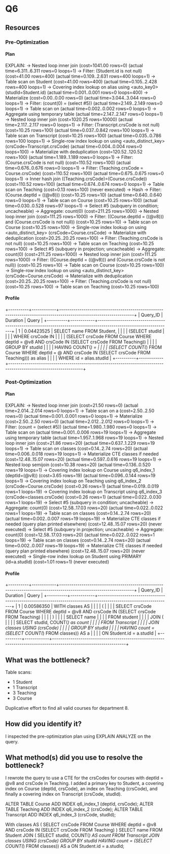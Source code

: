 # Q6
## Resources
### Pre-Optimization
#### Plan
EXPLAIN: -> Nested loop inner join  (cost=1041.00 rows=0) (actual time=6.311..6.311 rows=0 loops=1)
    -> Filter: (Student.id is not null)  (cost=41.00 rows=400) (actual time=0.109..2.631 rows=400 loops=1)
        -> Table scan on Student  (cost=41.00 rows=400) (actual time=0.105..2.428 rows=400 loops=1)
    -> Covering index lookup on alias using <auto_key0> (studId=Student.id)  (actual time=0.001..0.001 rows=0 loops=400)
        -> Materialize  (cost=0.00..0.00 rows=0) (actual time=3.044..3.044 rows=0 loops=1)
            -> Filter: (count(0) = (select #5))  (actual time=2.149..2.149 rows=0 loops=1)
                -> Table scan on <temporary>  (actual time=0.002..0.002 rows=0 loops=1)
                    -> Aggregate using temporary table  (actual time=2.147..2.147 rows=0 loops=1)
                        -> Nested loop inner join  (cost=1020.25 rows=10000) (actual time=2.117..2.117 rows=0 loops=1)
                            -> Filter: (Transcript.crsCode is not null)  (cost=10.25 rows=100) (actual time=0.037..0.842 rows=100 loops=1)
                                -> Table scan on Transcript  (cost=10.25 rows=100) (actual time=0.035..0.786 rows=100 loops=1)
                            -> Single-row index lookup on <subquery3> using <auto_distinct_key> (crsCode=Transcript.crsCode)  (actual time=0.004..0.004 rows=0 loops=100)
                                -> Materialize with deduplication  (cost=120.52..120.52 rows=100) (actual time=1.189..1.189 rows=0 loops=1)
                                    -> Filter: (Course.crsCode is not null)  (cost=110.52 rows=100) (actual time=0.676..0.676 rows=0 loops=1)
                                        -> Filter: (Teaching.crsCode = Course.crsCode)  (cost=110.52 rows=100) (actual time=0.675..0.675 rows=0 loops=1)
                                            -> Inner hash join (<hash>(Teaching.crsCode)=<hash>(Course.crsCode))  (cost=110.52 rows=100) (actual time=0.674..0.674 rows=0 loops=1)
                                                -> Table scan on Teaching  (cost=0.13 rows=100) (never executed)
                                                -> Hash
                                                    -> Filter: (Course.deptId = <cache>((@v8)))  (cost=10.25 rows=10) (actual time=0.640..0.640 rows=0 loops=1)
                                                        -> Table scan on Course  (cost=10.25 rows=100) (actual time=0.030..0.528 rows=97 loops=1)
                -> Select #5 (subquery in condition; uncacheable)
                    -> Aggregate: count(0)  (cost=211.25 rows=1000)
                        -> Nested loop inner join  (cost=111.25 rows=1000)
                            -> Filter: ((Course.deptId = <cache>((@v8))) and (Course.crsCode is not null))  (cost=10.25 rows=10)
                                -> Table scan on Course  (cost=10.25 rows=100)
                            -> Single-row index lookup on <subquery6> using <auto_distinct_key> (crsCode=Course.crsCode)
                                -> Materialize with deduplication  (cost=20.25..20.25 rows=100)
                                    -> Filter: (Teaching.crsCode is not null)  (cost=10.25 rows=100)
                                        -> Table scan on Teaching  (cost=10.25 rows=100)
            -> Select #5 (subquery in projection; uncacheable)
                -> Aggregate: count(0)  (cost=211.25 rows=1000)
                    -> Nested loop inner join  (cost=111.25 rows=1000)
                        -> Filter: ((Course.deptId = <cache>((@v8))) and (Course.crsCode is not null))  (cost=10.25 rows=10)
                            -> Table scan on Course  (cost=10.25 rows=100)
                        -> Single-row index lookup on <subquery6> using <auto_distinct_key> (crsCode=Course.crsCode)
                            -> Materialize with deduplication  (cost=20.25..20.25 rows=100)
                                -> Filter: (Teaching.crsCode is not null)  (cost=10.25 rows=100)
                                    -> Table scan on Teaching  (cost=10.25 rows=100)
#### Profile
+----------+------------+------------------------------------------------------------------------------------------------------------------+
| Query_ID | Duration   | Query                                                                                                            |
+----------+------------+------------------------------------------------------------------------------------------------------------------+
|        1 | 0.04423525 | SELECT name FROM Student,                                                                                        |
|          |            |   (SELECT studId                                                                                                 |
|          |            |    WHERE crsCode IN                                                                                              |
|          |            |       (SELECT crsCode FROM Course WHERE deptId = @v8 AND crsCode IN (SELECT crsCode FROM Teaching))              |
|          |            |        GROUP BY studId                                                                                           |
|          |            |        HAVING COUNT(*) =                                                                                         |
|          |            |           (SELECT COUNT(*) FROM Course WHERE deptId = @ AND crsCode IN (SELECT crsCode FROM Teaching))) as alias |
|          |            | WHERE id = alias.studId                                                                                          |
+----------+------------+------------------------------------------------------------------------------------------------------------------+
### Post-Optimization
#### Plan
EXPLAIN: -> Nested loop inner join  (cost=21.50 rows=0) (actual time=2.014..2.014 rows=0 loops=1)
    -> Table scan on a  (cost=2.50..2.50 rows=0) (actual time=0.001..0.001 rows=0 loops=1)
        -> Materialize  (cost=2.50..2.50 rows=0) (actual time=2.012..2.012 rows=0 loops=1)
            -> Filter: (count = (select #5))  (actual time=1.980..1.980 rows=0 loops=1)
                -> Table scan on <temporary>  (actual time=0.001..0.006 rows=19 loops=1)
                    -> Aggregate using temporary table  (actual time=1.957..1.968 rows=19 loops=1)
                        -> Nested loop inner join  (cost=21.86 rows=20) (actual time=0.637..1.229 rows=19 loops=1)
                            -> Table scan on classes  (cost=0.14..2.74 rows=20) (actual time=0.006..0.018 rows=19 loops=1)
                                -> Materialize CTE classes if needed  (cost=12.48..15.07 rows=20) (actual time=0.597..0.616 rows=19 loops=1)
                                    -> Nested loop semijoin  (cost=10.38 rows=20) (actual time=0.136..0.520 rows=19 loops=1)
                                        -> Covering index lookup on Course using q6_index_1 (deptId=(@v8))  (cost=3.65 rows=19) (actual time=0.096..0.144 rows=19 loops=1)
                                        -> Covering index lookup on Teaching using q6_index_2 (crsCode=Course.crsCode)  (cost=0.26 rows=1) (actual time=0.019..0.019 rows=1 loops=19)
                            -> Covering index lookup on Transcript using q6_index_3 (crsCode=classes.crsCode)  (cost=0.26 rows=1) (actual time=0.022..0.030 rows=1 loops=19)
                -> Select #5 (subquery in condition; uncacheable)
                    -> Aggregate: count(0)  (cost=12.58..17.03 rows=20) (actual time=0.022..0.022 rows=1 loops=19)
                        -> Table scan on classes  (cost=0.14..2.74 rows=20) (actual time=0.002..0.007 rows=19 loops=19)
                            -> Materialize CTE classes if needed (query plan printed elsewhere)  (cost=12.48..15.07 rows=20) (never executed)
            -> Select #5 (subquery in projection; uncacheable)
                -> Aggregate: count(0)  (cost=12.58..17.03 rows=20) (actual time=0.022..0.022 rows=1 loops=19)
                    -> Table scan on classes  (cost=0.14..2.74 rows=20) (actual time=0.002..0.007 rows=19 loops=19)
                        -> Materialize CTE classes if needed (query plan printed elsewhere)  (cost=12.48..15.07 rows=20) (never executed)
    -> Single-row index lookup on Student using PRIMARY (id=a.studId)  (cost=1.01 rows=1) (never executed)
#### Profile
+----------+------------+------------------------------------------------------------------------------------------------------------------+
| Query_ID | Duration   | Query                                                                                                            |
+----------+------------+------------------------------------------------------------------------------------------------------------------+
|        1 | 0.00586350 | WITH classes AS                                                                                                  |
|          |            | (                                                                                                                |
|          |            |     SELECT crsCode FROM Course WHERE deptId = @v8 AND crsCode IN (SELECT crsCode FROM Teaching)                  |
|          |            | )                                                                                                                |
|          |            | SELECT name                                                                                                      |
|          |            | FROM student                                                                                                     |
|          |            | JOIN (                                                                                                           |
|          |            |     SELECT studId, COUNT(*) as count                                                                             |
|          |            |     FROM Transcript                                                                                              |
|          |            |     JOIN classes USING (crsCode)                                                                                 |
|          |            |     GROUP BY studId                                                                                              |
|          |            |     HAVING count = (SELECT COUNT(*) FROM classes)) AS a                                                          |
|          |            | ON Student.id = a.studId                                                                                         |
+----------+------------+------------------------------------------------------------------------------------------------------------------+
## What was the bottleneck?
Table scans:
- 1 Student
- 1 Transcript
- 3 Teaching
- 3 Course

Duplicative effort to find all valid courses for department 8.

## How did you identify it?
I inspected the pre-optimization plan using EXPLAIN ANALYZE on the query.

## What method(s) did you use to resolve the bottleneck?
I rewrote the query to use a CTE for the crsCodes for courses with deptId = @v8 and crsCode in Teaching. I added a primary key to Student, a covering index on Course (deptId, crsCode), an index on Teaching (crsCode), and finally a covering index on Transcript (crsCode, studId).

ALTER TABLE Course ADD INDEX q6_index_1 (deptId, crsCode);
ALTER TABLE Teaching ADD INDEX q6_index_2 (crsCode);
ALTER TABLE Transcript ADD INDEX q6_index_3 (crsCode, studId);

With classes AS 
(
	SELECT crsCode FROM Course WHERE deptId = @v8 AND crsCode IN (SELECT crsCode FROM Teaching)
)
SELECT name 
FROM Student
JOIN (
    SELECT studId, COUNT(*) AS count 
    FROM Transcript 
    JOIN classes USING (crsCode) 
    GROUP BY studId 
    HAVING count = (SELECT COUNT(*) FROM classes)) AS a 
    ON Student.id = a.studId;


